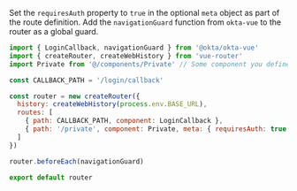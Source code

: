 Set the `requiresAuth` property to `true` in the optional `meta` object as part of the route definition. Add the `navigationGuard` function from `okta-vue` to the router as a global guard.

```javascript
import { LoginCallback, navigationGuard } from '@okta/okta-vue'
import { createRouter, createWebHistory } from 'vue-router'
import Private from '@/components/Private' // Some component you define

const CALLBACK_PATH = '/login/callback'

const router = new createRouter({
  history: createWebHistory(process.env.BASE_URL),
  routes: [
    { path: CALLBACK_PATH, component: LoginCallback },
    { path: '/private', component: Private, meta: { requiresAuth: true } },
  ]
})

router.beforeEach(navigationGuard)

export default router
```
